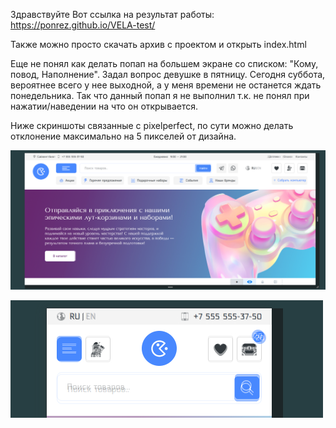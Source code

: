 Здравствуйте
Вот ссылка на результат работы: https://ponrez.github.io/VELA-test/

Также можно просто скачать архив с проектом и открыть index.html

Еще не понял как делать попап на большем экране со списком: "Кому, повод, Наполнение". Задал вопрос девушке в пятницу. Сегодня суббота, вероятнее всего у нее выходной, а у меня времени не останется ждать понедельника. Так что данный попап я не выполнил т.к. не понял при нажатии/наведении на что он открывается.

Ниже скриншоты связанные с pixelperfect, по сути можно делать отклонение максимально на 5 пикселей от дизайна.

![декстоп](https://github.com/Ponrez/for-test-photo/blob/main/%D0%B4%D0%B5%D0%BA%D1%81%D1%82%D0%BE%D0%BF.png)

![мобил](https://github.com/Ponrez/for-test-photo/blob/main/%D0%BC%D0%BE%D0%B1%D0%B8%D0%BB.png)
